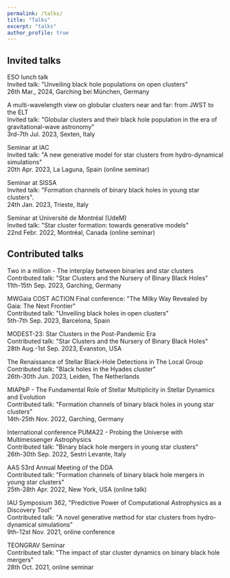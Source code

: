 ```yaml
---
permalink: /talks/
title: "Talks"
excerpt: "talks"
author_profile: true
---
```


Invited talks
---

ESO lunch talk\
Invited talk: "Unveiling black hole populations on open clusters"\
26th Mar., 2024, Garching bei München, Germany

A multi-wavelength view on globular clusters near and far: from JWST to the ELT\
Invited talk: "Globular clusters and their black hole population in the era of gravitational-wave astronomy"\
3rd-7th Jul. 2023, Sexten, Italy

Seminar at IAC\
Invited talk: "A new generative model for star clusters from hydro-dynamical simulations"\
20th Apr. 2023, La Laguna, Spain (online seminar)


Seminar at SISSA\
Invited talk: "Formation channels of binary black holes in young star clusters".\
24th Jan. 2023, Trieste, Italy


Seminar at Université de Montréal (UdeM) \
Invited talk: "Star cluster formation: towards generative models" \
22nd Febr. 2022, Montréal, Canada (online seminar)


Contributed talks
---

Two in a million - The interplay between binaries and star clusters\
Contributed talk: "Star Clusters and the Nursery of Binary Black Holes"\
11th-15th Sep. 2023, Garching, Germany


MWGaia COST ACTION Final conference: "The Milky Way Revealed by Gaia: The Next Frontier"\
Contributed talk: "Unveiling black holes in open clusters"\
5th-7th Sep. 2023, Barcelona, Spain


MODEST-23: Star Clusters in the Post-Pandemic Era\
Contributed talk: "Star Clusters and the Nursery of Binary Black Holes"\
28th Aug.-1st Sep. 2023, Evanston, USA


The Renaissance of Stellar Black-Hole Detections in The Local Group\
Contributed talk: "Black holes in the Hyades cluster"\
26th-30th Jun. 2023, Leiden, The Netherlands


MIAPbP - The Fundamental Role of Stellar Multiplicity in Stellar Dynamics and Evolution\
Contributed talk: "Formation channels of binary black holes in young star clusters"\
14th-25th Nov. 2022, Garching, Germany


International conference PUMA22 - Probing the Universe with Multimessenger Astrophysics\
Contributed talk: "Binary black hole mergers in young star clusters"\
26th-30th Sep. 2022, Sestri Levante, Italy


AAS 53rd Annual Meeting of the DDA\
Contributed talk: "Formation channels of binary black hole mergers in young star clusters"\
25th-28th Apr. 2022, New York, USA (online talk)

IAU Symposium 362, "Predictive Power of Computational Astrophysics as a Discovery Tool"\
Contributed talk: "A novel generative method for star clusters from hydro-dynamical simulations"\
9th-12st Nov. 2021, online conference

TEONGRAV Seminar\
Contributed talk: "The impact of star cluster dynamics on binary black hole mergers"\
28th Oct. 2021, online seminar